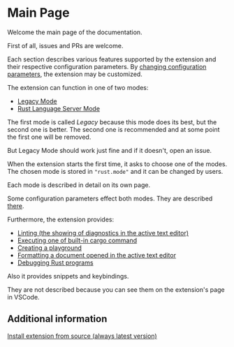 # Main Page

Welcome the main page of the documentation.

First of all, issues and PRs are welcome.

Each section describes various features supported by the extension and their respective configuration parameters. By [changing configuration parameters](changing_configuration_parameters.md), the extension may be customized.

The extension can function in one of two modes:

* [Legacy Mode](legacy_mode/main.md)
* [Rust Language Server Mode](rls_mode/main.md)

The first mode is called *Legacy* because this mode does its best, but the second one is better.
The second one is recommended and at some point the first one will be removed.

But Legacy Mode should work just fine and if it doesn't, open an issue.

When the extension starts the first time, it asks to choose one of the modes.
The chosen mode is stored in `"rust.mode"` and it can be changed by users.

Each mode is described in detail on its own page.

Some configuration parameters effect both modes. They are described [there](common_configuration_parameters.md).

Furthermore, the extension provides:

* [Linting (the showing of diagnostics in the active text editor)](linting.md)
* [Executing one of built-in cargo command](cargo_command_execution.md)
* [Creating a playground](playground_creation.md)
* [Formatting a document opened in the active text editor](format.md)
* [Debugging Rust programs](debugging.md)

Also it provides snippets and keybindings.

They are not described because you can see them on the extension's page in VSCode.

## Additional information

[Install extension from source (always latest version)](install_extension_from_source.md)
